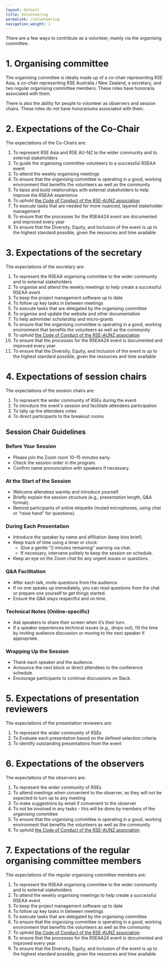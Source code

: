 ```yaml
---
layout: default
title: Volunteering
permalink: /volunteering
navigation_weight: 1
---
```


There are a few ways to contribute as a volunteer, mainly via the organising committee.


# 1. Organising committee

The organising committee is ideally made up of a co-chair representing RSE Asia, a co-chair representing RSE Australia / New Zealand, a secretary, and two regular organising committee members. These roles have honoraria associated with them.

There is also the ability for people to volunteer as observers and session chairs. These roles do not have honorariums associated with them.

# 2. Expectations of the Co-Chair

The expectations of the Co-Chairs are:
1. To represent RSE Asia and RSE AU-NZ to the wider community and to external stakeholders
2. To guide the organising committee volunteers to a successful RSEAA event
3. To attend the weekly organising meetings
4. To ensure that the organising committee is operating in a good, working environment that benefits the volunteers as well as the community
5. To liaise and build relationships with external stakeholders to help improve the RSEAA experience
6. To uphold [the Code of Conduct of the RSE-AUNZ association](https://rse-aunz.github.io/code-of-conduct/)
7. To execute tasks that are needed for more nuanced, layered stakeholder management
8. To ensure that the processes for the RSEAA24 event are documented and improved every year
9. To ensure that the Diversity, Equity, and Inclusion of the event is up to the highest standard possible, given the resources and time available

# 3. Expectations of the secretary

The expectations of the secretary are:
1. To represent the RSEAA organising commitee to the wider community and to external stakeholders
2. To organise and attend the weekly meetings to help create a successful RSEAA event
3. To keep the project management software up to date
4. To follow up key tasks in between meetings
5. To execute tasks that are delegated by the organising committee
6. To organise and update the website and other documentation
7. To help administer scholarship and micro-grants
8. To ensure that the organising committee is operating in a good, working environment that benefits the volunteers as well as the community
9. To uphold [the Code of Conduct of the RSE-AUNZ association](https://rse-aunz.github.io/code-of-conduct/)
10. To ensure that the processes for the RSEAA24 event is documented and improved every year
11. To ensure that the Diversity, Equity, and Inclusion of the event is up to the highest standard possible, given the resources and time available

    
# 4. Expectations of session chairs

The expectations of the session chairs are:
1. To represent the wider community of RSEs during the event
2. To introduce the event's session and facilitate attendees participation
3. To tally up the attendees votes
4. To direct participants to the breakout rooms


## Session Chair Guidelines
<a id="session-chair-guidelines"></a>

### Before Your Session

*   Please join the Zoom room 10–15 minutes early.
*   Check the session order in the program.
*   Confirm name pronunciation with speakers if necessary.

### At the Start of the Session

*   Welcome attendees warmly and introduce yourself.
*   Briefly explain the session structure (e.g., presentation length, Q&A format).
*   Remind participants of online etiquette (muted microphones, using chat or “raise hand” for questions).

### During Each Presentation

*   Introduce the speaker by name and affiliation (keep bios brief).
*   Keep track of time using a timer or clock:
    *   Give a gentle “2 minutes remaining” warning via chat.
    *   If necessary, intervene politely to keep the session on schedule.
*   Keep an eye on the Zoom chat for any urgent issues or questions.

### Q&A Facilitation

*   After each talk, invite questions from the audience.
*   If no one speaks up immediately, you can read questions from the chat or prepare one yourself to get things started.
*   Ensure the Q&A stays respectful and on time.

### Technical Notes (Online-specific)

*   Ask speakers to share their screen when it’s their turn.
*   If a speaker experiences technical issues (e.g., drops out), fill the time by inviting audience discussion or moving to the next speaker if appropriate.

### Wrapping Up the Session

*   Thank each speaker and the audience.
*   Announce the next block or direct attendees to the conference schedule.
*   Encourage participants to continue discussions on Slack.


# 5. Expectations of presentation reviewers

The expectations of the presentation reviewers are:
1. To represent the wider community of RSEs
2. To Evaluate each presentation based on the defined selection criteria
3. To identify outstanding presentations from the event


# 6. Expectations of the observers

The expectations of the observers are:
1. To represent the wider community of RSEs
2. To attend meetings when convenient to the observer, as they will not be expected to turn up to any meeting
3. To make suggestions by email if convenient to the observer
4. To not be involved in any tasks - this will be done by members of the organising committee
5. To ensure that the organising committee is operating in a good, working environment that benefits the volunteers as well as the community
6. To uphold [the Code of Conduct of the RSE-AUNZ association](https://rse-aunz.github.io/code-of-conduct/)


# 7. Expectations of the regular organising committee members

The expectations of the regular organising committee members are:
1. To represent the RSEAA organising commitee to the wider community and to external stakeholders
2. To attend the weekly organising meetings to help create a successful RSEAA event
3. To keep the project management software up to date
4. To follow up key tasks in between meetings
5. To execute tasks that are delegated by the organising committee
6. To ensure that the organising committee is operating in a good, working environment that benefits the volunteers as well as the community
7. To uphold [the Code of Conduct of the RSE-AUNZ association](https://rse-aunz.github.io/code-of-conduct/)
8. To ensure that the processes for the RSEAA24 event is documented and improved every year
9. To ensure that the Diversity, Equity, and Inclusion of the event is up to the highest standard possible, given the resources and time available



